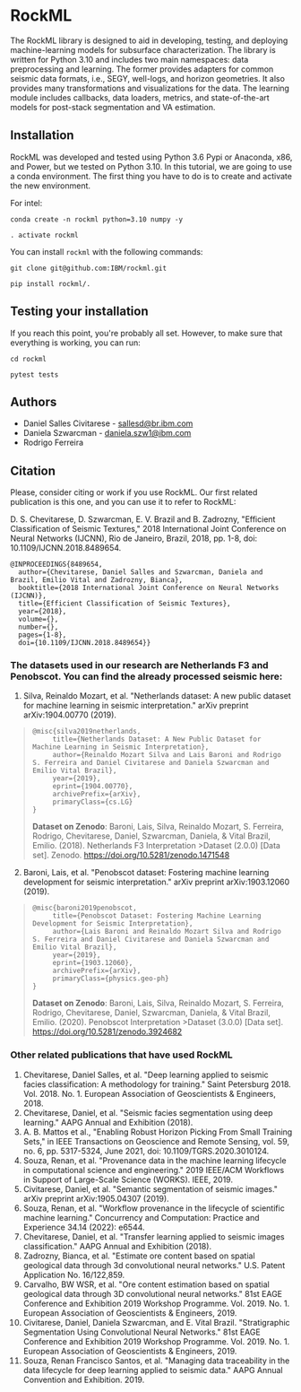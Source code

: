 # RockML

The RockML library is designed to aid in developing, testing, and deploying
machine-learning models for subsurface characterization. The library is written
for Python 3.10 and includes two main namespaces: data preprocessing and learning.
The former provides adapters for common seismic data formats, i.e., SEGY,
well-logs, and horizon geometries. It also provides many transformations and
visualizations for the data. The learning module includes callbacks, data loaders,
metrics, and state-of-the-art models for post-stack segmentation and VA estimation.

## Installation

RockML was developed and tested using Python 3.6 Pypi or Anaconda, x86, and Power, but we tested on Python 3.10.
In this tutorial, we are going to use a conda environment. The first
thing you have to do is to create and activate the new environment.

For intel:

``` shell
conda create -n rockml python=3.10 numpy -y

. activate rockml
```

You can install `rockml` with the following commands:

``` shell
git clone git@github.com:IBM/rockml.git

pip install rockml/.
```

## Testing your installation

If you reach this point, you're probably all set. However, to make sure that everything is working, you can run:

``` shell
cd rockml

pytest tests
```

## Authors

- Daniel Salles Civitarese - sallesd@br.ibm.com
- Daniela Szwarcman - daniela.szw1@ibm.com
- Rodrigo Ferreira

## Citation

Please, consider citing or work if you use RockML. Our first related publication is this one, and you can use it to refer to RockML:

D. S. Chevitarese, D. Szwarcman, E. V. Brazil and B. Zadrozny, "Efficient Classification of Seismic Textures," 2018 International Joint Conference on Neural Networks (IJCNN), Rio de Janeiro, Brazil, 2018, pp. 1-8, doi: 10.1109/IJCNN.2018.8489654.

```
@INPROCEEDINGS{8489654,
  author={Chevitarese, Daniel Salles and Szwarcman, Daniela and Brazil, Emilio Vital and Zadrozny, Bianca},
  booktitle={2018 International Joint Conference on Neural Networks (IJCNN)}, 
  title={Efficient Classification of Seismic Textures}, 
  year={2018},
  volume={},
  number={},
  pages={1-8},
  doi={10.1109/IJCNN.2018.8489654}}
```

### The datasets used in our research are Netherlands F3 and Penobscot. You can find the already processed seismic here:

1. Silva, Reinaldo Mozart, et al. "Netherlands dataset: A new public dataset for machine learning in seismic interpretation." arXiv preprint arXiv:1904.00770 (2019).

> ```
> @misc{silva2019netherlands,
>      title={Netherlands Dataset: A New Public Dataset for Machine Learning in Seismic Interpretation}, 
>      author={Reinaldo Mozart Silva and Lais Baroni and Rodrigo S. Ferreira and Daniel Civitarese and Daniela Szwarcman and Emilio Vital Brazil},
>      year={2019},
>      eprint={1904.00770},
>      archivePrefix={arXiv},
>      primaryClass={cs.LG}
>}
>```
>
>**Dataset on Zenodo**: Baroni, Lais, Silva, Reinaldo Mozart, S. Ferreira, Rodrigo, Chevitarese, Daniel, Szwarcman, Daniela, & Vital Brazil, Emilio. (2018). Netherlands F3 Interpretation >Dataset (2.0.0) [Data set]. Zenodo. https://doi.org/10.5281/zenodo.1471548

2. Baroni, Lais, et al. "Penobscot dataset: Fostering machine learning development for seismic interpretation." arXiv preprint arXiv:1903.12060 (2019).

> ```
> @misc{baroni2019penobscot,
>      title={Penobscot Dataset: Fostering Machine Learning Development for Seismic Interpretation}, 
>      author={Lais Baroni and Reinaldo Mozart Silva and Rodrigo S. Ferreira and Daniel Civitarese and Daniela Szwarcman and Emilio Vital Brazil},
>      year={2019},
>      eprint={1903.12060},
>      archivePrefix={arXiv},
>      primaryClass={physics.geo-ph}
>}
>```
>
>**Dataset on Zenodo**: Baroni, Lais, Silva, Reinaldo Mozart, S. Ferreira, Rodrigo, Chevitarese, Daniel, Szwarcman, Daniela, & Vital Brazil, Emilio. (2020). Penobscot Interpretation >Dataset (3.0.0) [Data set]. https://doi.org/10.5281/zenodo.3924682

### Other related publications that have used RockML

1. Chevitarese, Daniel Salles, et al. "Deep learning applied to seismic facies classification: A methodology for training." Saint Petersburg 2018. Vol. 2018. No. 1. European Association of Geoscientists & Engineers, 2018.
1. Chevitarese, Daniel, et al. "Seismic facies segmentation using deep learning." AAPG Annual and Exhibition (2018).
1. A. B. Mattos et al., "Enabling Robust Horizon Picking From Small Training Sets," in IEEE Transactions on Geoscience and Remote Sensing, vol. 59, no. 6, pp. 5317-5324, June 2021, doi: 10.1109/TGRS.2020.3010124.
1. Souza, Renan, et al. "Provenance data in the machine learning lifecycle in computational science and engineering." 2019 IEEE/ACM Workflows in Support of Large-Scale Science (WORKS). IEEE, 2019.
1. Civitarese, Daniel, et al. "Semantic segmentation of seismic images." arXiv preprint arXiv:1905.04307 (2019).
1. Souza, Renan, et al. "Workflow provenance in the lifecycle of scientific machine learning." Concurrency and Computation: Practice and Experience 34.14 (2022): e6544.
1. Chevitarese, Daniel, et al. "Transfer learning applied to seismic images classification." AAPG Annual and Exhibition (2018).
1. Zadrozny, Bianca, et al. "Estimate ore content based on spatial geological data through 3d convolutional neural networks." U.S. Patent Application No. 16/122,859.
1. Carvalho, BW WSR, et al. "Ore content estimation based on spatial geological data through 3D convolutional neural networks." 81st EAGE Conference and Exhibition 2019 Workshop Programme. Vol. 2019. No. 1. European Association of Geoscientists & Engineers, 2019.
1. Civitarese, Daniel, Daniela Szwarcman, and E. Vital Brazil. "Stratigraphic Segmentation Using Convolutional Neural Networks." 81st EAGE Conference and Exhibition 2019 Workshop Programme. Vol. 2019. No. 1. European Association of Geoscientists & Engineers, 2019.
1. Souza, Renan Francisco Santos, et al. "Managing data traceability in the data lifecycle for deep learning applied to seismic data." AAPG Annual Convention and Exhibition. 2019.
